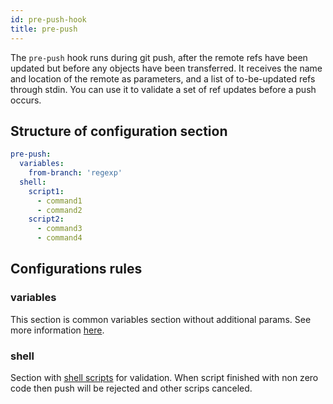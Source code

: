 ```yaml
---
id: pre-push-hook
title: pre-push
---
```

The `pre-push` hook runs during git push, after the remote refs have been updated but before any objects have been transferred. It receives the name and location of the remote as parameters, and a list of to-be-updated refs through stdin. You can use it to validate a set of ref updates before a push occurs.

## Structure of configuration section

```yaml
pre-push:
  variables:
    from-branch: 'regexp'
  shell:
    script1:
      - command1
      - command2
    script2:
      - command3
      - command4
```

## Configurations rules

### variables

This section is common variables section without additional params. See more information [here](./../variables.md).

### shell

Section with [shell scripts](../shell-script.md) for validation. When script finished with non zero code then push will be rejected and other scrips canceled.
